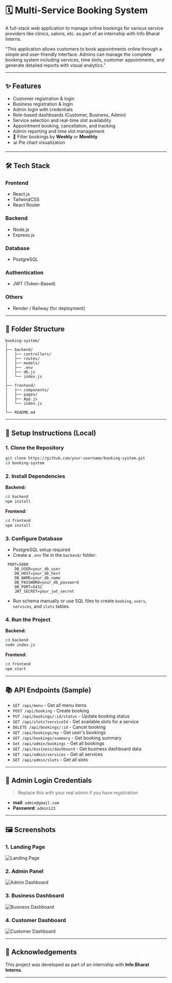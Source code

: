 
# 🗓️ Multi-Service Booking System

A full-stack web application to manage online bookings for various service providers like clinics, salons, etc. as part of an internship with Info Bharat Interns.

"This application allows customers to book appointments online through a simple and user-friendly interface. Admins can manage the complete booking system including services, time slots, customer appointments, and generate detailed reports with visual analytics."

---

## ✨ Features

- Customer registration & login
- Business registration & login
- Admin login with credentials
- Role-based dashboards (Customer, Business, Admin)
- Service selection and real-time slot availability
- Appointment booking, cancellation, and tracking
- Admin reporting and time slot management
- 📅 Filter bookings by **Weekly** or **Monthly** 
- 📊 Pie chart visualization

---

## 🛠️ Tech Stack

### Frontend
- React.js
- TailwindCSS
- React Router

### Backend
- Node.js
- Express.js

### Database
- PostgreSQL

### Authentication 
- JWT (Token-Based)

### Others
- Render / Railway (for deployment)

---

## 🧩 Folder Structure

```
booking-system/
│
├── backend/
│   ├── controllers/
│   ├── routes/
│   ├── models/
│   ├── .env
│   ├── db.js
│   └── index.js
│
├── frontend/
│   ├── components/
│   ├── pages/
│   ├── App.js
│   └── index.js
│
└── README.md
```

---

## 🔧 Setup Instructions (Local)

### 1. Clone the Repository

```bash
git clone https://github.com/your-username/booking-system.git
cd booking-system
```

### 2. Install Dependencies

**Backend:**

```bash
cd backend
npm install
```

**Frontend:**

```bash
cd frontend
npm install
```

### 3. Configure Database

- PostgreSQL setup required
- Create a `.env` file in the `backend/` folder:

```
 PORT=5000
    DB_USER=your_db_user
    DB_HOST=your_db_host
    DB_NAME=your_db_name
    DB_PASSWORD=your_db_password
    DB_PORT=5432
    JWT_SECRET=your_jwt_secret
```

- Run schema manually or use SQL files to create `booking`, `users`, `services`, and `slots` tables.

### 4. Run the Project

**Backend:**

```bash
cd backend
node index.js
```

**Frontend:**

```bash
cd frontend
npm start
```

---

## 📚 API Endpoints (Sample)

- `GET /api/menu` - Get all menu items
- `POST /api/booking` - Create booking
- `PUT /api/bookings/:id/status` - Update booking status
- `GET /api/slots?serviceId` - Get available slots for a service
- `DELETE /api/bookings/:id` - Cancel booking
- `GET /api/bookings/my` - Get user's bookings
- `GET /api/bookings/summary` - Get booking summary
- `Get /api/admin/bookings` - Get all bookings
- `GET /api/business/dashboard` - Get business dashboard data
- `GET /api/admin/services` - Get all services
- `GET /api/admin/slots` - Get all slots

---

## 🔐 Admin Login Credentials

> Replace this with your real admin if you have registration

- **mail**: `admin@gmail.com`
- **Password**: `admin123`

---

## 🖼️ Screenshots

### 1. Landing Page
![Landing Page]([./screenshots/booking-step.png](https://github.com/DhirajWanjari/booking-system-react-tailwind/blob/93be727144252c00244afc642c63acea8e6f6bd6/Landing%20Page.jpg))

### 2. Admin Panel
![Admin Dashboard](./screenshots/admin-dashboard.png)

### 3. Business Dashboard
![Business Dashboard](./screenshots/business-dashboard.png)

### 4. Customer Dashboard
![Customer Dashboard](./screenshots/customer-dashboard.png)

---


## 🙌 Acknowledgements

This project was developed as part of an internship with **Info Bharat Interns**.

---


